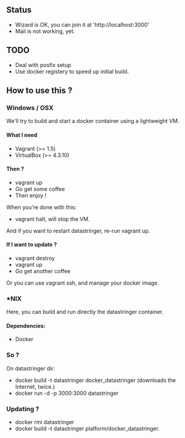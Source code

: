 ## Status

- Wizard is OK, you can join it at 'http://localhost:3000'
- Mail is not working, yet.

## TODO

- Deal with posfix setup
- Use docker registery to speed up initial build.

## How to use this ?

### Windows / OSX

We'll try to build and start a docker container using a lightweight VM.

#### What I need

- Vagrant (>= 1.5)
- VirtualBox (>= 4.3.10)

#### Then ?

- vagrant up
- Go get some coffee
- Then enjoy !

When you're done with this:

- vagrant halt, will stop the VM.

And if you want to restart datastringer, re-run vagrant up.

#### If I want to update ?

- vagrant destroy
- vagrant up
- Go get another coffee

Or you can use vagrant ssh, and manage your docker image.

### *NIX

Here, you can build and run directly the datastringer container.

#### Dependencies:

- Docker

### So ?

On datastringer dir:

- docker build -t datastringer docker_datastringer (downloads the Internet, twice.)
- docker run -d -p 3000:3000 datastringer

### Updating ?

- docker rmi datastringer
- docker build -t datastringer platform/docker_datastringer.





